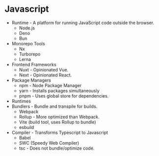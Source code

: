 # Javascript

- Runtime - A platform for running JavaScript code outside the browser.
  - Node.js
  - Deno
  - Bun
- Monorepo Tools
  - Nx
  - Turborepo
  - Lerna
- Frontend Frameworks
  - Nuxt - Opinionated Vue.
  - Next - Opinionated React.
- Package Managers
  - npm - Node Package Manager
  - yarn - Installs packages simultaneously
  - pnpm - Uses global store for dependencies.
- Runtimes
- Bundlers - Bundle and transpile for builds.
  - Webpack
  - Rollup - More optimized than Webpack.
  - Vite (build tool, uses Rollup to bundle)
  - esbuild
- Compiler - Transforms Typescript to Javascript
  - Babel
  - SWC (Speedy Web Compiler)
  - tsc - Does not bundle/optimize code.
